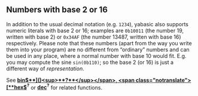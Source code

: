 ## Numbers with base 2 or 16

In addition to the usual decimal notation (e.g. ```1234```), yabasic also supports numeric literals with base 2 or 16; examples are ```0b10011``` (the number 19, written with base 2) or ```0x34AF``` (the number 13487, written with base 16) respectively. Please note that these numbers (apart from the way you write them into your program) are no different from “ordinary” numbers and can be used in any place, where a normal number with base 10 would fit. E.g. you may compute the sine ```sin(0b110)```; so the base 2 (or 16) is just a different way of *representation*.

See <span class="notranslate">[**bin$**]()<sup>**?**</sup></span>, <span class="notranslate">[**hex$**]()<sup>**?**</sup></span> or <span class="notranslate">[**dec**]()<sup>**?**</sup></span> for related functions.
